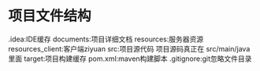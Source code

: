 # 项目文件结构
.idea:IDE缓存
documents:项目详细文档
resources:服务器资源
resources_client:客户端ziyuan
src:项目源代码
项目源码真正在 src/main/java里面
target:项目构建缓存
pom.xml:maven构建脚本
.gitignore:git忽略文件目录